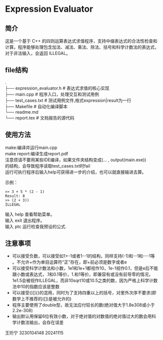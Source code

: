 # Expression Evaluator
## 简介
这是一个基于 C++ 的四则运算表达式求值程序，支持中缀表达式的合法性检查和计算。程序能够处理包含加法、减法、乘法、除法、括号和科学计数法的表达式，对于非法输入，会返回 ILLEGAL。  
  
## file结构
.  
├── expression_evaluator.h    # 表达式求值的核心实现  
├── main.cpp                  # 程序入口，处理交互和测试用例  
├── test_cases.txt            # 测试用例文件,格式expression|result为一行  
├── Makefile                  # 自动化编译脚本  
└── readme.md               
└── report.tex                # 文档报告的源代码    
  
## 使用方法
  
make:编译并运行main.cpp  
make report:编译生成report.pdf  
注意烦请不要用某些IDE编译，如果文件夹结构变成(... , output(main.exe))  
的结构，会导致程序读取test_cases.txt时fail    
运行可执行程序后输入help可获得进一步的介绍，也可以就直接输进去算。     
     
示例：  
``` 
>> 3 + 5 * (2 - 1)  
Result: 8  
>> (2 + 3))  
ILLEGAL  
```
输入 help 查看帮助菜单。  
输入 exit 退出程序。  
输入 ptc 运行检查我预设的公式.  


## 注意事项

 - 可以接受负数，可以接受如1+-1或者1--1的结构，同样支持(-1)和--1和---1等  。不允许+作为单目运算符“正”存在，即+前必须是数字或者e  
 - 可以接受科学计数法和小数，1e1和1e+1都视作10，1e-1视作0.1，但是e后不能跟小数或表达式，.1和0.1等价，1.和1等价，即兼容有或没有前导零的情况，1e1.5会被视作ILLEGAL，而非10sqrt10或10.5之类的数，因为严格上科学计数法中10的指数应该是整数     
 - 可以接受()[]{}的混用，同时为了支持四重以上的括号，对里外次序不要求(即数学上不推荐的([])是被允许的)    
  - 程序主要使用了double型，故无法应付较长的数(绝对值大于1.8e308或小于2.2e-308)  
 - 输出默认用保留6位有效小数，对于绝对值的对数值的绝对值过大的数会用科学计数法输出，会存在误差  
  
  
王珩宁 3230104148 20241115  


